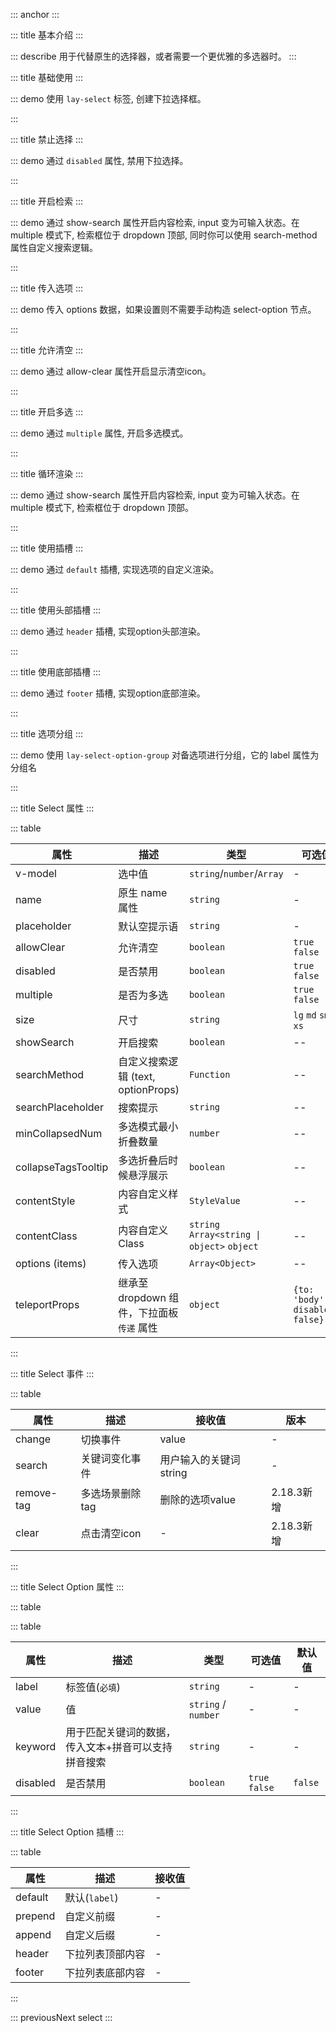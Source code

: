 ::: anchor
:::

::: title 基本介绍
:::

::: describe 用于代替原生的选择器，或者需要一个更优雅的多选器时。
:::

::: title 基础使用
:::

::: demo 使用 `lay-select` 标签, 创建下拉选择框。

<template>
  <lay-select v-model="value" placeholder="请选择">
    <lay-select-option :value="1" label="学习"></lay-select-option>
    <lay-select-option :value="2" label="编码"></lay-select-option>
    <lay-select-option :value="3" label="运动"></lay-select-option>
  </lay-select>
</template>

<script>
import { ref } from 'vue'

export default {
  setup() {
    const value = ref(null);
    return {
      value
    }
  }
}
</script>

:::

::: title 禁止选择
:::

::: demo 通过 `disabled` 属性, 禁用下拉选择。

<template>
  <lay-select v-model="value2" :disabled="true">
    <lay-select-option value="1" label="学习"></lay-select-option>
    <lay-select-option value="2" label="编码"></lay-select-option>
    <lay-select-option value="3" label="运动"></lay-select-option>
  </lay-select>
</template>

<script>
import { ref } from 'vue'

export default {
  setup() {

    const value2 = ref('1')

    return {
      value2
    }
  }
}
</script>

:::

::: title 开启检索
:::

::: demo 通过 show-search 属性开启内容检索, input 变为可输入状态。在 multiple 模式下, 检索框位于 dropdown 顶部, 同时你可以使用 search-method 属性自定义搜索逻辑。

<template>
  <lay-select v-model="value3" :show-search="true" :multiple="true">
    <lay-select-option value="1" label="学习"></lay-select-option>
    <lay-select-option value="2" label="编码"></lay-select-option>
    <lay-select-option value="3" label="运动"></lay-select-option>
  </lay-select>
</template>

<script>
import { ref } from 'vue'

export default {
  setup() {

    const value3 = ref(['1'])

    return {
      value3
    }
  }
}
</script>

:::

::: title 传入选项
:::

::: demo 传入 options 数据，如果设置则不需要手动构造 select-option 节点。

<template>
  <lay-select v-model="value4" :items="items4" :options="items4"></lay-select>
</template>

<script>
import { ref } from 'vue'

export default {
  setup() {
    const value4 = ref('1');

    const items4=ref([
      {label:'选项1', value:1},
      {label:'选项2', value:2},
      {label:'选项3', value:3, disabled:true},
    ])

    return {
      items4,
      value4,
    }
  }
}
</script>

:::

::: title 允许清空
:::

::: demo 通过 allow-clear 属性开启显示清空icon。

<template>
  <lay-select v-model="value5" :allow-clear="true">
    <lay-select-option :value="0" label="学习"></lay-select-option>
    <lay-select-option :value="1" label="编码"></lay-select-option>
    <lay-select-option :value="2" label="运动"></lay-select-option>
  </lay-select>
</template>

<script>
import { ref } from 'vue'

export default {
  setup() {

    const value5 = ref('1')

    return {
      value5
    }
  }
}
</script>

:::

::: title 开启多选
:::

::: demo 通过 `multiple` 属性, 开启多选模式。

<template>
  <lay-select v-model="value6" multiple allow-clear placeholder="请选择">
    <lay-select-option value="1" label="学习"></lay-select-option>
    <lay-select-option value="2" label="编码" disabled></lay-select-option>
    <lay-select-option value="3" label="运动"></lay-select-option>
    <lay-select-option value="4" label="唱歌"></lay-select-option>
    <lay-select-option value="5" label="跳舞"></lay-select-option>
    <lay-select-option value="6" label="打篮球"></lay-select-option>
    <lay-select-option value="7" label="rap"></lay-select-option>
  </lay-select>
</template>

<script>
import { ref,watch } from 'vue'

export default {
  setup() {
    const value6 = ref([]);

    return {
      value6
    }
  }
}
</script>

:::

::: title 循环渲染
:::

::: demo 通过 show-search 属性开启内容检索, input 变为可输入状态。在 multiple 模式下, 检索框位于 dropdown 顶部。

<template>
  <lay-select v-model="value8">
    <template v-for="number of 50">
        <lay-select-option :value="number"> 选项 - {{number}}</lay-select-option>
    </template>
  </lay-select>
</template>

<script>
import { ref } from 'vue'

export default {
  setup() {

    const value8 = ref(1)

    return {
      value8
    }
  }
}
</script>

:::

::: title 使用插槽
:::

::: demo 通过 `default` 插槽, 实现选项的自定义渲染。

<template>
  <lay-select v-model="value">
    <lay-select-option :value="1" label="学习"></lay-select-option>
    <lay-select-option :value="2" label="编码"></lay-select-option>
    <lay-select-option :value="3" label="运动">运动</lay-select-option>
  </lay-select>
</template>

<script>
import { ref } from 'vue'

export default {
  setup() {
    const value = ref(null);
    return {
      value
    }
  }
}
</script>

:::

::: title 使用头部插槽
:::

::: demo 通过 `header` 插槽, 实现option头部渲染。

<template>
  <lay-select v-model="value9" multiple>
    <template #header>
      <div style="padding: 10px">
        <lay-checkbox v-model="checkboxValue" skin="primary" :isIndeterminate="isIndeterminate" @change="hanldeChange" value="1">全选</lay-checkbox>
      </div>
    </template>
    <lay-select-option :value="1" label="学习"></lay-select-option>
    <lay-select-option :value="2" label="编码"></lay-select-option>
    <lay-select-option :value="3" label="运动">运动</lay-select-option>
  </lay-select>
</template>

<script setup>
import { ref, watch} from 'vue'

const checkboxValue = ref(false)
const isIndeterminate = ref(false)
const value9 = ref([]);

watch(value9, (val) => {
  if (val.length === 0) {
    checkboxValue.value = false
    isIndeterminate.value = false
  } else if (val.length === 3) {
    checkboxValue.value = true
    isIndeterminate.value = false
  } else {
    checkboxValue.value = true
    isIndeterminate.value = true
  }
})

const hanldeChange = (v) => {
  isIndeterminate.value = false
  if (v) {
    value9.value = [1,2,3]
  }else {
    value9.value = []
  }
}
</script>

:::

::: title 使用底部插槽
:::

::: demo 通过 `footer` 插槽, 实现option底部渲染。

<template>
  <lay-select v-model="value">
    <lay-select-option :value="1" label="学习"></lay-select-option>
    <lay-select-option :value="2" label="编码"></lay-select-option>
    <lay-select-option :value="3" label="运动">运动</lay-select-option>
    <template #footer>
      footer
    </template>
  </lay-select>
</template>

<script>
import { ref } from 'vue'

export default {
  setup() {
    const value = ref(null);
    return {
      value
    }
  }
}
</script>

:::

::: title 选项分组
:::

::: demo 使用 `lay-select-option-group` 对备选项进行分组，它的 label 属性为分组名

<template>
  <lay-select v-model="value">
    <template  v-for="option in options">
        <lay-select-option-group :label="option.label">
          <template v-for="children in option.children">
            <lay-select-option :value="children.value" :label="children.label"></lay-select-option>
          </template>
        </lay-select-option-group>
    </template>
  </lay-select>
</template>

<script>
import { ref } from 'vue'

export default {
  setup() {
    const value = ref(null);
    const options = ref([{
      label: "分组",
      children: [
        {
          label: "运动",
          value: 0
        },
        {
          label: "编码",
          value: 1
        },
        {
          label: "运动",
          value: 2
        }
      ]
    },
    {
      label: "分组",
      children: [
        {
          label: "运动",
          value: 3
        },
        {
          label: "编码",
          value: 4
        },
        {
          label: "运动",
          value: 5
        }
      ]
    }]);

    return {
      value,
      options
    }
  }
}
</script>

:::

::: title Select 属性
:::

::: table

| 属性                | 描述                               | 类型                                        | 可选值              | 默认值   |版本   |
| ------------------- | ---------------------------------- | ------------------------------------------- | ------------------- | -------- |------ |
| v-model             | 选中值                             | `string`/`number`/`Array`                   | -                   | -        |    |
| name                | 原生 name 属性                     | `string`                                    | -                   | -        |    |
| placeholder         | 默认空提示语                       | `string`                                    | -                   | `请选择` |    |
| allowClear            | 允许清空                           | `boolean`                                   | `true` `false`      | `false`  |    |
| disabled            | 是否禁用                           | `boolean`                                   | `true` `false`      | `false`  |    |
| multiple            | 是否为多选                         | `boolean`                                   | `true` `false`      | `false`  |    |
| size                | 尺寸                               | `string`                                    | `lg` `md` `sm` `xs` | `md`     |    |
| showSearch          | 开启搜索                           | `boolean`                                   | --                  | --       |    |
| searchMethod        | 自定义搜索逻辑 (text, optionProps) | `Function`                                  | --                  | --       |    |
| searchPlaceholder   | 搜索提示                           | `string`                                    | --                  | --       |    |
| minCollapsedNum     | 多选模式最小折叠数量               | `number`                                    | --                  | --       |    |
| collapseTagsTooltip | 多选折叠后时候悬浮展示             | `boolean`                                   | --                  | --       |    |
| contentStyle        | 内容自定义样式                     | `StyleValue`                                | --                  | --       |    |
| contentClass        | 内容自定义 Class                   | `string` `Array<string \| object>` `object` | --                  | --       |    |
| options (items)   |  传入选项                | `Array<Object>` | --                  | --       |    |
| teleportProps       | 继承至 dropdown 组件，下拉面板 `传递` 属性  | `object`             | `{to: 'body', disabled: false}`   |  `vue teleport` 组件  | <lay-tag type="primary" size="sm">2.19.0新增</lay-tag> |
:::

::: title Select 事件
:::

::: table

| 属性   | 描述           | 接收值                  |  版本  |
| ------ | -------------- | ----------------------- |-------- |
| change | 切换事件       | value                   |  - |
| search | 关键词变化事件 | 用户输入的关键词 string |  -  |
| remove-tag | 多选场景删除tag | 删除的选项value | <lay-tag type="primary" size="sm">2.18.3新增</lay-tag> |
| clear | 点击清空icon | - |<lay-tag type="primary" size="sm">2.18.3新增</lay-tag>|

:::

::: title Select Option 属性
:::

::: table

::: table

| 属性     | 描述                                                | 类型                | 可选值         | 默认值  |
| -------- | --------------------------------------------------- | ------------------- | -------------- | ------- |
| label    | 标签值(`必填`)                                      | `string`            | -              | -       |
| value    | 值                                                  | `string` / `number` | -              | -       |
| keyword  | 用于匹配关键词的数据，传入文本+拼音可以支持拼音搜索 | `string`            | -              | -       |
| disabled | 是否禁用                                            | `boolean`           | `true` `false` | `false` |

:::

::: title Select Option 插槽
:::

::: table

| 属性    | 描述          | 接收值 |
| ------- | ------------- | ------ |
| default | 默认(`label`) | -      |
| prepend | 自定义前缀    | -      |
| append  | 自定义后缀    | -      |
| header  | 下拉列表顶部内容    | -      |
| footer  | 下拉列表底部内容    | -      |

:::

::: previousNext select
:::
